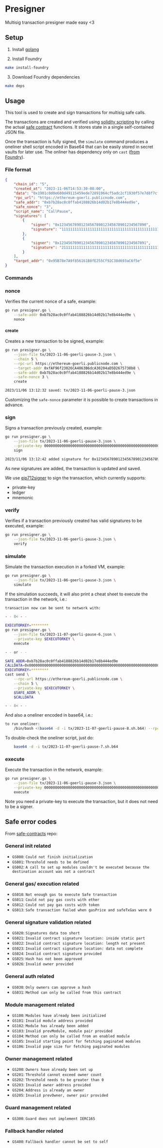 # Presigner

Multisig transaction presigner made easy <3

## Setup

1. Install [golang](https://golang.org/doc/install)

1. Install Foundry
```bash
make install-foundry
```

3. Download Foundry dependencies
```bash
make deps
```

## Usage

This tool is used to create and sign transactions for multisig safe calls.

The transactions are created and verified using [solidity scripting](https://book.getfoundry.sh/tutorials/solidity-scripting) by calling
the actual [safe contract](https://github.com/safe-global/safe-contracts/tree/main/contracts) functions.
It stores state in a single self-contained JSON file.

Once the transaction is fully signed, the `simulate` command produces a oneliner
shell script encoded in Base64 that can be easily stored in secret vaults for later use.
The onliner has dependency only on `cast` ([from Foundry](https://book.getfoundry.sh/reference/cast/cast-send)).

### File format

```json
{
    "chain_id": "5",
    "created_at": "2023-11-06T14:53:30-08:00",
    "data": "0x1901c0d0e680d49115459ede72891964cf5adc2cf1930f57e7d8f7cf2408ed63d6ad81b0007322861e475d3f147da54ca8278d8f2850deaf5c736817f679a65332fc",
    "rpc_url": "https://ethereum-goerli.publicnode.com",
    "safe_addr": "0xb7b28ac0c0ffab4188826b14d02b17e8b444ed9e",
    "safe_nonce": "3",
    "script_name": "CallPause",
    "signatures": [
        {
            "signer": "0x1234567890123456789012345678901234567890",
            "signature": "1111111111111111111111111111111111111111111111111111111111111111111111111111111111111111111111111111111111111111111111111111111111"
        },
        {
            "signer": "0x1234567890123456789012345678901234567891",
            "signature": "2111111111111111111111111111111111111111111111111111111111111111111111111111111111111111111111111111111111111111111111111111111111"
        }
    ],
    "target_addr": "0x95B78e7A9f856161B8fE255Cf92C38d693aC6f5e"
}
```

### Commands

### nonce

Verifies the current nonce of a safe, example:

```bash
go run presigner.go \
    --safe-addr 0xb7b28ac0c0ffab4188826b14d02b17e8b444ed9e \
    nonce
```

#### create

Creates a new transaction to be signed, example:

```bash
go run presigner.go \
    --json-file tx/2023-11-06-goerli-pause-3.json \
    --chain 5 \
    --rpc-url https://ethereum-goerli.publicnode.com \
    --target-addr 0xfAF96f23026CA4863B6dcA30204aD5D2675738b8 \
    --safe-addr 0xb7b28ac0c0ffab4188826b14d02b17e8b444ed9e \
    --safe-nonce 3 \
    create

2023/11/06 13:12:32 saved: tx/2023-11-06-goerli-pause-3.json
```

Customizing the `safe-nonce` parameter it is possible to create transactions in advance.

### sign

Signs a transaction previously created, example:

```bash
go run presigner.go \
    --json-file tx/2023-11-06-goerli-pause-3.json \
    --private-key 0000000000000000000000000000000000000000000000000000000000000000 \
    sign

2023/11/06 13:12:42 added signature for 0x1234567890123456789012345678901234567890
```

As new signatures are added, the transaction is updated and saved.

We use [eip712signer](https://github.com/base-org/eip712signer) to sign the transaction, which currently supports:
* private-key
* ledger
* mnemonic

### verify

Verifies if a transaction previously created has valid signatures to be executed, example:

```bash
go run presigner.go \
    --json-file tx/2023-11-06-goerli-pause-3.json \
    verify
```

### simulate

Simulate the transaction execution in a forked VM, example:

```bash
go run presigner.go \
    --json-file tx/2023-11-06-goerli-pause-3.json \
    simulate
```

If the simulation succeeds, it will also print a cheat sheet to execute the transaction in the network, i.e.:

```bash
transaction now can be sent to network with:

- - 8< - -

EXECUTORKEY=********
go run presigner.go \
    --json-file tx/2023-11-07-goerli-pause-6.json \
    --private-key $EXECUTORKEY \
    execute

- - or - -

SAFE_ADDR=0xb7b28ac0c0ffab4188826b14d02b17e8b444ed9e
CALLDATA=0x00000000000000000000000000000000000000000000000000000000000000000000000000000000
EXECUTORKEY=********
cast send \
    --rpc-url https://ethereum-goerli.publicnode.com \
    --chain 5 \
    --private-key $EXECUTORKEY \
    $SAFE_ADDR \
    $CALLDATA

- - 8< - -
```

And also a oneliner encoded in base64, i.e.:
```bash
to run oneliner:
    /bin/bash <(base64 -d -i tx/2023-11-07-goerli-pause-8.sh.b64) --rpc-url https://ethereum-goerli.publicnode.com
```

To double-check the oneliner script, just do:
```bash
    base64 -d -i tx/2023-11-07-goerli-pause-7.sh.b64
```

### execute

Execute the transaction in the network, example:

```bash
go run presigner.go \
    --json-file tx/2023-11-06-goerli-pause-3.json \
    --private-key 0000000000000000000000000000000000000000000000000000000000000000 \
    execute
```

Note you need a private-key to execute the transaction, but it does not need to be a signer.


## Safe error codes

From [safe-contracts](https://github.com/safe-global/safe-contracts/blob/main/docs/error_codes.md) repo:

### General init related
- `GS000`: `Could not finish initialization`
- `GS001`: `Threshold needs to be defined`
- `GS002`: `A call to set up modules couldn't be executed because the destination account was not a contract`

### General gas/ execution related
- `GS010`: `Not enough gas to execute Safe transaction`
- `GS011`: `Could not pay gas costs with ether`
- `GS012`: `Could not pay gas costs with token`
- `GS013`: `Safe transaction failed when gasPrice and safeTxGas were 0`

### General signature validation related
- `GS020`: `Signatures data too short`
- `GS021`: `Invalid contract signature location: inside static part`
- `GS022`: `Invalid contract signature location: length not present`
- `GS023`: `Invalid contract signature location: data not complete`
- `GS024`: `Invalid contract signature provided`
- `GS025`: `Hash has not been approved`
- `GS026`: `Invalid owner provided`

### General auth related
- `GS030`: `Only owners can approve a hash`
- `GS031`: `Method can only be called from this contract`

### Module management related
- `GS100`: `Modules have already been initialized`
- `GS101`: `Invalid module address provided`
- `GS102`: `Module has already been added`
- `GS103`: `Invalid prevModule, module pair provided`
- `GS104`: `Method can only be called from an enabled module`
- `GS105`: `Invalid starting point for fetching paginated modules`
- `GS106`: `Invalid page size for fetching paginated modules`

### Owner management related
- `GS200`: `Owners have already been set up`
- `GS201`: `Threshold cannot exceed owner count`
- `GS202`: `Threshold needs to be greater than 0`
- `GS203`: `Invalid owner address provided`
- `GS204`: `Address is already an owner`
- `GS205`: `Invalid prevOwner, owner pair provided`

### Guard management related
- `GS300`: `Guard does not implement IERC165`

### Fallback handler related
- `GS400`: `Fallback handler cannot be set to self`
